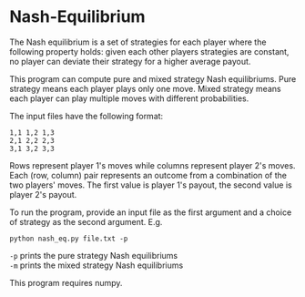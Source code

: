 # Nash-Equilibrium
  
The Nash equilibrium is a set of strategies for each player where the following property holds: given each other players strategies are constant, no player can deviate their strategy for a higher average payout.  
  
This program can compute pure and mixed strategy Nash equilibriums. Pure strategy means each player plays only one move. Mixed strategy means each player can play multiple moves with different probabilities.  

The input files have the following format:  
  
    1,1 1,2 1,3  
    2,1 2,2 2,3  
    3,1 3,2 3,3  
  
Rows represent player 1's moves while columns represent player 2's moves. Each (row, column) pair represents an outcome from a combination of the two players' moves. The first value is player 1's payout, the second value is player 2's payout.  
 
To run the program, provide an input file as the first argument and a choice of strategy as the second argument. E.g.  
 
    python nash_eq.py file.txt -p  
 
`-p` prints the pure strategy Nash equilibriums  
`-m` prints the mixed strategy Nash equilibriums  
 
This program requires numpy.
